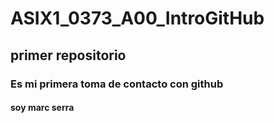 # ASIX1_0373_A00_IntroGitHub
## primer repositorio
### Es mi primera toma de contacto con github
#### soy marc serra
